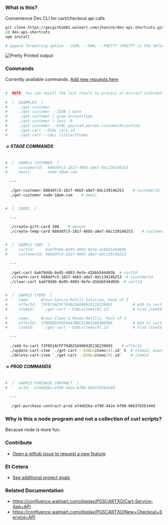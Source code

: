 ### What is this?

Convenience Dev CLI for cart/checkout api calls

```sh
git clone https://gecgithub01.walmart.com/jhanink/dev-api-shortcuts.git
cd dev-api-shortcuts
npm install
```
```sh
# append formatting option --JSON, --RAW, --PRETTY (PRETTY is the default)
```

![Pretty Printed output](https://gecgithub01.walmart.com/jhanink/dev-api-shortcuts/blob/master/assets/api-shortcuts-jh1.png?raw=true)


### Commands

Currently available commands. [Add new requests here](https://gecgithub01.walmart.com/jhanink/dev-api-shortcuts/issues)

```sh
  
#  NOTE: You can recall the last result to process or extract information
 
#  [  EXAMPLES  ]
#     ./get-customer
#     ./get-customer --JSON | more
#     ./get-customer | grep accountType
#     ./get-customer | less -R
#     ./get-customer --EVAL payload.person.customerAccountId
#     ./get-cart --EVAL cart.id
#     ./get-cart --CALL listCartItems
  ```

##### → STAGE COMMANDS

```sh

#  [  SAMPLE CUSTOMER  ]
#     customerId:  688ddfc5-181f-46b5-a0e7-8dc139146253
#     email:       node-1@wm.com

  ---
  
  ./get-customer 688ddfc5-181f-46b5-a0e7-8dc139146253    # customerId
  ./get-customer node-1@wm.com    # email
```

```sh

#  [  CARDS  ]

  ---
  
  ./create-gift-card 100    # amount
  ./create-temp-card 688ddfc5-181f-46b5-a0e7-8dc139146253    # customerId
```

```sh

#  [  SAMPLE CART  ]
#     cartId:     6a6f9ddb-8e95-4083-9efe-d1bbb544d03b
#     customerId: 688ddfc5-181f-46b5-a0e7-8dc139146253

  ---
  
  ./get-cart 6a6f9ddb-8e95-4083-9efe-d1bbb544d03b  # cartId
  ./create-cart 688ddfc5-181f-46b5-a0e7-8dc139146253  # customerId
  ./clear-cart 6a6f9ddb-8e95-4083-9efe-d1bbb544d03b  # cartId
```

```sh

#  [  SAMPLE ITEMS  ]
#     name:     Braun Syncro Refill Solution, Pack of 2
#     offerId:  72F051ACFF794D25A99692E11E239691         # Add to cart
#     itemId:   `./get-cart --EVAL=items[0].id`          # Find itemId after adding to cart

#     name:     Braun Clean & Renew Refills, Pack of 3
#     offerId:  37BD88D2F6E0447B8E1CB932884BED86         # Add to cart
#     itemId:   `./get-cart --EVAL=items[0].id`          # Find itemId after adding to cart

  ---
  
  ./add-to-cart 72F051ACFF794D25A99692E11E239691    # offerId
  ./update-cart-item `./get-cart --EVAL=items[0].id` 5  # itemId, quantity
  ./delete-cart-item `./get-cart --EVAL=items[0].id`    # itemId

```

##### → PROD COMMANDS

```sh

#  [  SAMPLE PURCHASE CONTRACT  ]
#     pcId:  e74dd26a-ef98-442e-bf88-86637b5b344d

  ---
   
  ./get-purchase-contract-prod e74dd26a-ef98-442e-bf88-86637b5b344d    # purchase contract Id
```



### Why is this a node program and not a collection of curl scripts?

Because node is more fun.



### Contribute

* [Open a github issue to request a new feature](https://gecgithub01.walmart.com/jhanink/dev-api-shortcuts/issues)



### Et Cetera

* [See additional project goals](project-goals.md)


### Related Documentation

* https://confluence.walmart.com/display/PGSCARTXO/Cart-Service-App+API
* https://confluence.walmart.com/display/PGSCARTXO/New+Checkout+Service+API

